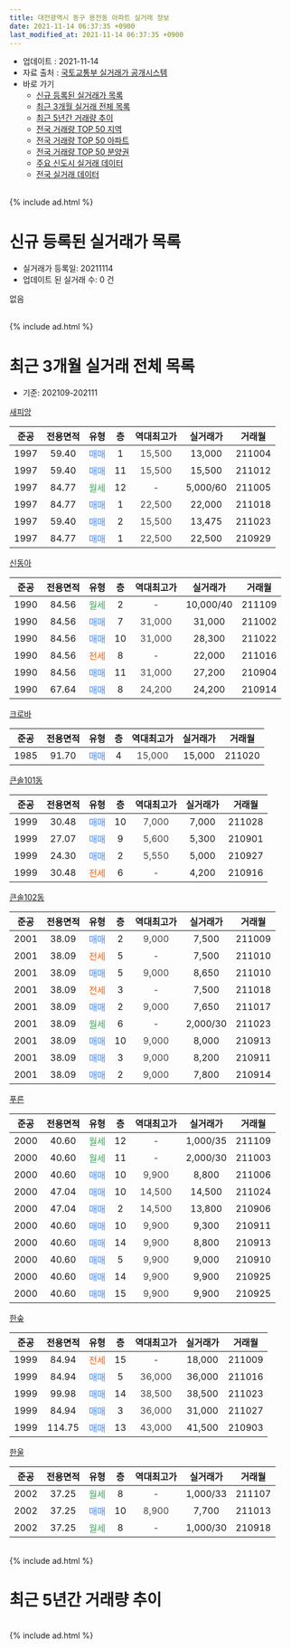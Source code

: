 ```yaml
---
title: 대전광역시 동구 용전동 아파트 실거래 정보
date: 2021-11-14 06:37:35 +0900
last_modified_at: 2021-11-14 06:37:35 +0900
---
```


* 업데이트 : 2021-11-14
* 자료 출처 : [국토교통부 실거래가 공개시스템](http://rt.molit.go.kr)
* 바로 가기
    * [신규 등록된 실거래가 목록](#신규-등록된-실거래가-목록)
    * [최근 3개월 실거래 전체 목록](#최근-3개월-실거래-전체-목록)
    * [최근 5년간 거래량 추이](#최근-5년간-거래량-추이)
    * [전국 거래량 TOP 50 지역](https://inasie.github.io/apt-trade-info/최근-3개월-전국에서-가장-거래가-많이-발생한-지역)
    * [전국 거래량 TOP 50 아파트](https://inasie.github.io/apt-trade-info/최근-3개월-전국에서-가장-거래가-많이-발생한-아파트)
    * [전국 거래량 TOP 50 분양권](https://inasie.github.io/apt-trade-info/최근-3개월-전국에서-가장-거래가-많이-발생한-분양권)
    * [주요 신도시 실거래 데이터](https://inasie.github.io/apt-trade-info/주요-신도시)
    * [전국 실거래 데이터](https://inasie.github.io/apt-trade-info/전국)
<br>
{% include ad.html %}
<br>

# 신규 등록된 실거래가 목록
* 실거래가 등록일: 20211114
* 업데이트 된 실거래 수: 0 건

없음

<br>
{% include ad.html %}
<br>

# 최근 3개월 실거래 전체 목록
* 기준: 202109-202111


[새피앙](https://search.naver.com/search.naver?query=%EB%8C%80%EC%A0%84%EA%B4%91%EC%97%AD%EC%8B%9C+%EB%8F%99%EA%B5%AC+%EC%9A%A9%EC%A0%84%EB%8F%99+%EC%83%88%ED%94%BC%EC%95%99)

|준공|전용면적|유형|층|역대최고가|실거래가|거래월|
|:---:|:---:|:---:|:---:|:---:|:---:|:---:|
|1997|59.40|<span style="color:#4285f3">매매</span>|1|<span style="color:#444444">15,500</span>|13,000|211004|
|1997|59.40|<span style="color:#4285f3">매매</span>|11|<span style="color:#444444">15,500</span>|15,500|211012|
|1997|84.77|<span style="color:#34a853">월세</span>|12|<span style="color:#444444">-</span>|5,000/60|211005|
|1997|84.77|<span style="color:#4285f3">매매</span>|1|<span style="color:#444444">22,500</span>|22,000|211018|
|1997|59.40|<span style="color:#4285f3">매매</span>|2|<span style="color:#444444">15,500</span>|13,475|211023|
|1997|84.77|<span style="color:#4285f3">매매</span>|1|<span style="color:#444444">22,500</span>|22,500|210929|

[신동아](https://search.naver.com/search.naver?query=%EB%8C%80%EC%A0%84%EA%B4%91%EC%97%AD%EC%8B%9C+%EB%8F%99%EA%B5%AC+%EC%9A%A9%EC%A0%84%EB%8F%99+%EC%8B%A0%EB%8F%99%EC%95%84)

|준공|전용면적|유형|층|역대최고가|실거래가|거래월|
|:---:|:---:|:---:|:---:|:---:|:---:|:---:|
|1990|84.56|<span style="color:#34a853">월세</span>|2|<span style="color:#444444">-</span>|10,000/40|211109|
|1990|84.56|<span style="color:#4285f3">매매</span>|7|<span style="color:#444444">31,000</span>|31,000|211002|
|1990|84.56|<span style="color:#4285f3">매매</span>|10|<span style="color:#444444">31,000</span>|28,300|211022|
|1990|84.56|<span style="color:#ff5a00">전세</span>|8|<span style="color:#444444">-</span>|22,000|211016|
|1990|84.56|<span style="color:#4285f3">매매</span>|11|<span style="color:#444444">31,000</span>|27,200|210904|
|1990|67.64|<span style="color:#4285f3">매매</span>|8|<span style="color:#444444">24,200</span>|24,200|210914|

[크로바](https://search.naver.com/search.naver?query=%EB%8C%80%EC%A0%84%EA%B4%91%EC%97%AD%EC%8B%9C+%EB%8F%99%EA%B5%AC+%EC%9A%A9%EC%A0%84%EB%8F%99+%ED%81%AC%EB%A1%9C%EB%B0%94)

|준공|전용면적|유형|층|역대최고가|실거래가|거래월|
|:---:|:---:|:---:|:---:|:---:|:---:|:---:|
|1985|91.70|<span style="color:#4285f3">매매</span>|4|<span style="color:#444444">15,000</span>|15,000|211020|

[큰솔101동](https://search.naver.com/search.naver?query=%EB%8C%80%EC%A0%84%EA%B4%91%EC%97%AD%EC%8B%9C+%EB%8F%99%EA%B5%AC+%EC%9A%A9%EC%A0%84%EB%8F%99+%ED%81%B0%EC%86%94101%EB%8F%99)

|준공|전용면적|유형|층|역대최고가|실거래가|거래월|
|:---:|:---:|:---:|:---:|:---:|:---:|:---:|
|1999|30.48|<span style="color:#4285f3">매매</span>|10|<span style="color:#444444">7,000</span>|7,000|211028|
|1999|27.07|<span style="color:#4285f3">매매</span>|9|<span style="color:#444444">5,600</span>|5,300|210901|
|1999|24.30|<span style="color:#4285f3">매매</span>|2|<span style="color:#444444">5,550</span>|5,000|210927|
|1999|30.48|<span style="color:#ff5a00">전세</span>|6|<span style="color:#444444">-</span>|4,200|210916|

[큰솔102동](https://search.naver.com/search.naver?query=%EB%8C%80%EC%A0%84%EA%B4%91%EC%97%AD%EC%8B%9C+%EB%8F%99%EA%B5%AC+%EC%9A%A9%EC%A0%84%EB%8F%99+%ED%81%B0%EC%86%94102%EB%8F%99)

|준공|전용면적|유형|층|역대최고가|실거래가|거래월|
|:---:|:---:|:---:|:---:|:---:|:---:|:---:|
|2001|38.09|<span style="color:#4285f3">매매</span>|2|<span style="color:#444444">9,000</span>|7,500|211009|
|2001|38.09|<span style="color:#ff5a00">전세</span>|5|<span style="color:#444444">-</span>|7,500|211010|
|2001|38.09|<span style="color:#4285f3">매매</span>|5|<span style="color:#444444">9,000</span>|8,650|211010|
|2001|38.09|<span style="color:#ff5a00">전세</span>|3|<span style="color:#444444">-</span>|7,500|211018|
|2001|38.09|<span style="color:#4285f3">매매</span>|2|<span style="color:#444444">9,000</span>|7,650|211017|
|2001|38.09|<span style="color:#34a853">월세</span>|6|<span style="color:#444444">-</span>|2,000/30|211023|
|2001|38.09|<span style="color:#4285f3">매매</span>|10|<span style="color:#444444">9,000</span>|8,000|210913|
|2001|38.09|<span style="color:#4285f3">매매</span>|3|<span style="color:#444444">9,000</span>|8,200|210911|
|2001|38.09|<span style="color:#4285f3">매매</span>|2|<span style="color:#444444">9,000</span>|7,800|210914|

[푸른](https://search.naver.com/search.naver?query=%EB%8C%80%EC%A0%84%EA%B4%91%EC%97%AD%EC%8B%9C+%EB%8F%99%EA%B5%AC+%EC%9A%A9%EC%A0%84%EB%8F%99+%ED%91%B8%EB%A5%B8)

|준공|전용면적|유형|층|역대최고가|실거래가|거래월|
|:---:|:---:|:---:|:---:|:---:|:---:|:---:|
|2000|40.60|<span style="color:#34a853">월세</span>|12|<span style="color:#444444">-</span>|1,000/35|211109|
|2000|40.60|<span style="color:#34a853">월세</span>|11|<span style="color:#444444">-</span>|2,000/30|211003|
|2000|40.60|<span style="color:#4285f3">매매</span>|10|<span style="color:#444444">9,900</span>|8,800|211006|
|2000|47.04|<span style="color:#4285f3">매매</span>|10|<span style="color:#444444">14,500</span>|14,500|211024|
|2000|47.04|<span style="color:#4285f3">매매</span>|2|<span style="color:#444444">14,500</span>|13,800|210906|
|2000|40.60|<span style="color:#4285f3">매매</span>|10|<span style="color:#444444">9,900</span>|9,300|210911|
|2000|40.60|<span style="color:#4285f3">매매</span>|14|<span style="color:#444444">9,900</span>|8,800|210913|
|2000|40.60|<span style="color:#4285f3">매매</span>|5|<span style="color:#444444">9,900</span>|9,000|210910|
|2000|40.60|<span style="color:#4285f3">매매</span>|14|<span style="color:#444444">9,900</span>|9,900|210925|
|2000|40.60|<span style="color:#4285f3">매매</span>|15|<span style="color:#444444">9,900</span>|9,900|210925|

[한숲](https://search.naver.com/search.naver?query=%EB%8C%80%EC%A0%84%EA%B4%91%EC%97%AD%EC%8B%9C+%EB%8F%99%EA%B5%AC+%EC%9A%A9%EC%A0%84%EB%8F%99+%ED%95%9C%EC%88%B2)

|준공|전용면적|유형|층|역대최고가|실거래가|거래월|
|:---:|:---:|:---:|:---:|:---:|:---:|:---:|
|1999|84.94|<span style="color:#ff5a00">전세</span>|15|<span style="color:#444444">-</span>|18,000|211009|
|1999|84.94|<span style="color:#4285f3">매매</span>|5|<span style="color:#444444">36,000</span>|36,000|211016|
|1999|99.98|<span style="color:#4285f3">매매</span>|14|<span style="color:#444444">38,500</span>|38,500|211023|
|1999|84.94|<span style="color:#4285f3">매매</span>|3|<span style="color:#444444">36,000</span>|31,000|211027|
|1999|114.75|<span style="color:#4285f3">매매</span>|13|<span style="color:#444444">43,000</span>|41,500|210903|


<script async src="//pagead2.googlesyndication.com/pagead/js/adsbygoogle.js"></script>
<!-- 기본 -->
<ins class="adsbygoogle"
     style="display:block"
     data-ad-client="ca-pub-2446590836940007"
     data-ad-slot="1659523306"
     data-ad-format="auto"
     data-full-width-responsive="true"></ins>
<script>
(adsbygoogle = window.adsbygoogle || []).push({});
</script>


[한울](https://search.naver.com/search.naver?query=%EB%8C%80%EC%A0%84%EA%B4%91%EC%97%AD%EC%8B%9C+%EB%8F%99%EA%B5%AC+%EC%9A%A9%EC%A0%84%EB%8F%99+%ED%95%9C%EC%9A%B8)

|준공|전용면적|유형|층|역대최고가|실거래가|거래월|
|:---:|:---:|:---:|:---:|:---:|:---:|:---:|
|2002|37.25|<span style="color:#34a853">월세</span>|8|<span style="color:#444444">-</span>|1,000/33|211107|
|2002|37.25|<span style="color:#4285f3">매매</span>|10|<span style="color:#444444">8,900</span>|7,700|211013|
|2002|37.25|<span style="color:#34a853">월세</span>|8|<span style="color:#444444">-</span>|1,000/30|210918|


<br>
{% include ad.html %}
<br>

# 최근 5년간 거래량 추이


<div style="width:100%;">
    <canvas id="deal_progress" height="200"></canvas>
</div>

<script>
new Chart(document.getElementById("deal_progress"), {
    type: 'line',
    data: {
        labels: ['201611','201612','201701','201702','201703','201704','201705','201706','201707','201708','201709','201710','201711','201712','201801','201802','201803','201804','201805','201806','201807','201808','201809','201810','201811','201812','201901','201902','201903','201904','201905','201906','201907','201908','201909','201910','201911','201912','202001','202002','202003','202004','202005','202006','202007','202008','202009','202010','202011','202012','202101','202102','202103','202104','202105','202106','202107','202108','202109','202110','202111'],
        datasets: [{
            label: '매매',
            pointRadius: 1,
            data: [18, 21, 12, 30, 16, 9, 27, 25, 19, 15, 20, 13, 15, 9, 15, 16, 20, 11, 29, 16, 17, 14, 10, 13, 11, 10, 13, 17, 18, 11, 16, 17, 11, 17, 12, 16, 20, 33, 22, 33, 20, 26, 17, 32, 15, 13, 17, 17, 20, 18, 16, 22, 28, 48, 22, 15, 15, 17, 15, 17, 0],
            borderColor: "rgba(255, 201, 14, 1)",
            backgroundColor: "rgba(255, 201, 14, 0.5)",
            fill: false,
            lineTension: 0
        },{
            label: '전월세',
            pointRadius: 1,
            data: [15, 12, 11, 13, 15, 7, 7, 15, 5, 12, 6, 5, 10, 8, 11, 7, 12, 14, 13, 6, 6, 6, 10, 15, 8, 8, 14, 13, 11, 13, 9, 11, 10, 10, 9, 6, 6, 10, 12, 10, 14, 4, 11, 5, 7, 7, 8, 8, 12, 15, 17, 16, 11, 25, 13, 21, 16, 6, 2, 7, 3],
            borderColor: "rgba(0, 141, 185, 1)",
            backgroundColor: "rgba(0, 141, 185, 0.5)",
            fill: false,
            lineTension: 0
        }
        ]
    },
    options: {
        responsive: true,
        title: {
            display: false
        },
        tooltips: {
            mode: 'index',
            intersect: false
        },
        hover: {
            mode: 'nearest',
            intersect: true
        },
        scales: {
            xAxes: [{
                display: true,
                scaleLabel: {
                    display: true,
                    labelString: '년/월'
                }
            }],
            yAxes: [{
                display: true,
                ticks: {
                    suggestedMin: 0,
                },
                scaleLabel: {
                    display: true,
                    labelString: '실거래 수'
                }
            }]
        }
    }
});

</script>


<br>
{% include ad.html %}
<br>

